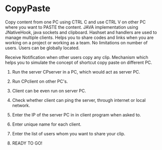 CopyPaste
=========

Copy content from one PC using CTRL C and use CTRL V on other PC where you want to PASTE the content.
JAVA implementation using JNativeHook, java sockets and clipboard. Hashset and handlers are used to manage multiple clients.
Helps you to share codes and links when you are working on a project or working as a team. No limitations on number of users. Users can be globally located. 

Receive Notification when other users copy any clip.
Mechanism which helps you to simulate the concept of shortcut copy paste on different PC.


1) Run the server CPserver in a PC, which would act as server PC. 

2) Run CPclient on other PC's.

3) Client can be even run on server PC.

4) Check whether client can ping the server, through internet or local network.

5) Enter the IP of the server PC in in client program when asked to.

6) Enter unique name for each client. 

7) Enter the list of users whom you want to share your clip. 

8) READY TO GO!
